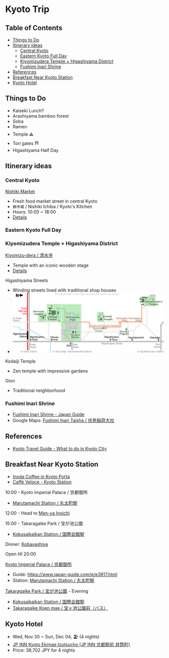 # Kyoto Trip

## Table of Contents <!-- omit in toc -->

* [Things to Do](#things-to-do)
* [Itinerary ideas](#itinerary-ideas)
  * [Central Kyoto](#central-kyoto)
  * [Eastern Kyoto Full Day](#eastern-kyoto-full-day)
  * [Kiyomizudera Temple + Higashiyama District](#kiyomizudera-temple--higashiyama-district)
  * [Fushimi Inari Shrine](#fushimi-inari-shrine)
* [References](#references)
* [Breakfast Near Kyoto Station](#breakfast-near-kyoto-station)
* [Kyoto Hotel](#kyoto-hotel)

## Things to Do

* Kaiseki Lunch?
* Arashiyama bamboo forest
* Soba
* Ramen
* Temple ⛪
* Tori gates ⛩
* Higashiyama Half Day

## Itinerary ideas

### Central Kyoto

[Nishiki Market](https://goo.gl/maps/h7jTQXeezMYZ7Ygs7)
* Fresh food market street in central Kyoto
* `錦市場` / Nishiki Ichiba / Kyoto's Kitchen
* Hours: 10:00 ~ 18:00
* [Details](https://www.japan-guide.com/e/e3931.html)

### Eastern Kyoto Full Day

### Kiyomizudera Temple + Higashiyama District

[Kiyomizu-dera / 清水寺](https://goo.gl/maps/zDvdAWSbEpHUhWRL7)
* Temple with an iconic wooden stage
* [Details](https://www.japan-guide.com/e/e3901.html)

Higashiyama Streets
* Winding streets lined with traditional shop houses
* ![HigashiyamaStreets.png](content/HigashiyamaStreets.png)

Kodaiji Temple
* Zen temple with impressive gardens

Gion
* Traditional neighborhood

### Fushimi Inari Shrine

* [Fushimi Inari Shrine - Japan Guide](https://www.japan-guide.com/e/e3915.html)
* Google Maps: [Fushimi Inari Taisha / 伏見稲荷大社](https://goo.gl/maps/9e6EdUNDE18LuEwR7)

## References

* [Kyoto Travel Guide - What to do in Kyoto City](https://www.japan-guide.com/e/e2158.html)

## Breakfast Near Kyoto Station

* [Inoda Coffee in Kyoto Porta](https://goo.gl/maps/YUQysGiF3Y4NjfcZ9)
* [Caffè Veloce - Kyoto Station](https://goo.gl/maps/MryFEdGjGRMGnvXJ7)

10:00 - Kyoto Imperial Palace / 京都御所
* [Marutamachi Station / 丸太町駅](https://goo.gl/maps/V5fRaXv3Sewrb7yi7)

12:00 - Head to [Men-ya Inoichi](https://maps.app.goo.gl/usiAKPhPLVroLKeR8)

15:00 - Takaragaike Park / 宝が池公園
* [Kokusaikaikan Station / 国際会館駅](https://goo.gl/maps/6chiunLc52ehAkxm8)

Dinner: [Kobayashiya](https://maps.app.goo.gl/JZNdwCEh8cw1zMsX7)

Open till 20:00

[Kyoto Imperial Palace / 京都御所](https://goo.gl/maps/k1angcC88ocn4Uhj7)
* Guide: <https://www.japan-guide.com/e/e3917.html>
* Station: [Marutamachi Station / 丸太町駅](https://goo.gl/maps/V5fRaXv3Sewrb7yi7)

[Takaragaike Park / 宝が池公園](https://goo.gl/maps/hekPpuaArgLCwEqG9) - Evening
* [Kokusaikaikan Station / 国際会館駅](https://goo.gl/maps/6chiunLc52ehAkxm8)
* [Takaragaike Koen mae / 宝ヶ池公園前（バス）](https://goo.gl/maps/v3KiVwX9jdC6CNZm6)

## Kyoto Hotel

* Wed, Nov 30 ~ Sun, Dec 04, 🏖 (4 nights)
* [JP INN Kyoto Ekimae Izutsucho (JP INN 京都駅前 井筒町)](https://goo.gl/maps/XZbs3aWaeXVJMfKc8)
* Price: 38,702 JPY for 4 nights
